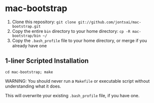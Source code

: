 # mac-bootstrap

1. Clone this repository: `git clone git://github.com/jontsai/mac-bootstrap.git`
1. Copy the entire `bin` directory to your home directory: `cp -R mac-bootstrap/bin ~/`
1. Copy the `.bash_profile` file to your home directory, or merge if you already have one

## 1-liner Scripted Installation

`cd mac-bootstrap; make`

WARNING: You should never run a `Makefile` or executable script without understanding what it does.

This will overwrite your existing `.bash_profile` file, if you have one.

